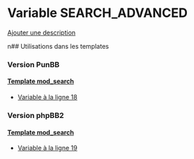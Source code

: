 # Variable SEARCH_ADVANCED
[Ajouter une description](https://fa-tvars.appspot.com/SEARCH_ADVANCED)

n## Utilisations dans les templates

### Version PunBB

#### [Template mod_search](punbb/mod_search.md)
* [Variable à la ligne 18](../punbb/mod_search.tpl#L18)

### Version phpBB2

#### [Template mod_search](subsilver/mod_search.md)
* [Variable à la ligne 19](../subsilver/mod_search.tpl#L19)